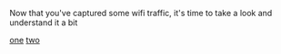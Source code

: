Now that you've captured some wifi traffic, it's time to take a look and understand it a bit 

[one](https://www.cloudshark.org/captures/cd37ad9b7280)
[two](https://www.cloudshark.org/captures/cd37ad9b7280?filter=wlan.fc.type_subtype%20%3D%3D%200x04)
